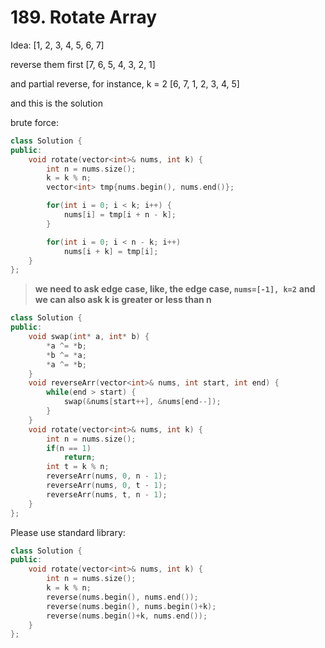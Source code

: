 # 189. Rotate Array

Idea:
[1, 2, 3, 4, 5, 6, 7]

reverse them first
[7, 6, 5, 4, 3, 2, 1]


and partial reverse, for instance, k = 2
[6, 7, 1, 2, 3, 4, 5]

and this is the solution

brute force:
```c++
class Solution {
public:
    void rotate(vector<int>& nums, int k) {
        int n = nums.size();
        k = k % n;
        vector<int> tmp{nums.begin(), nums.end()};

        for(int i = 0; i < k; i++) {
            nums[i] = tmp[i + n - k];
        }

        for(int i = 0; i < n - k; i++)
            nums[i + k] = tmp[i];
    }
};
```

> **we need to ask edge case, like, the edge case, `nums=[-1], k=2`**
> **and we can also ask k is greater or less than n**

```c++
class Solution {
public:
    void swap(int* a, int* b) {
        *a ^= *b;
        *b ^= *a;
        *a ^= *b;
    }
    void reverseArr(vector<int>& nums, int start, int end) {
        while(end > start) {
            swap(&nums[start++], &nums[end--]);
        }
    }
    void rotate(vector<int>& nums, int k) {
        int n = nums.size();
        if(n == 1)
            return;
        int t = k % n;
        reverseArr(nums, 0, n - 1);
        reverseArr(nums, 0, t - 1);
        reverseArr(nums, t, n - 1);
    }
};
```

Please use standard library:
```c++
class Solution {
public:
    void rotate(vector<int>& nums, int k) {
        int n = nums.size();
        k = k % n;
        reverse(nums.begin(), nums.end());
        reverse(nums.begin(), nums.begin()+k);
        reverse(nums.begin()+k, nums.end());
    }
};
```